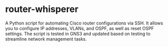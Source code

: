 # router-whisperer
A Python script for automating Cisco router configurations via SSH. It allows you to configure IP addresses, VLANs, and OSPF, as well as reset OSPF settings. The script is tested in GNS3 and updated based on testing to streamline network management tasks.
